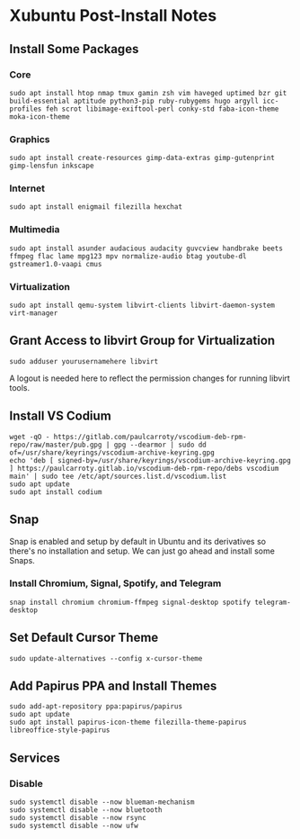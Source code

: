 # Xubuntu Post-Install Notes

## Install Some Packages

### Core

```console
sudo apt install htop nmap tmux gamin zsh vim haveged uptimed bzr git build-essential aptitude python3-pip ruby-rubygems hugo argyll icc-profiles feh scrot libimage-exiftool-perl conky-std faba-icon-theme moka-icon-theme
```

### Graphics

```console
sudo apt install create-resources gimp-data-extras gimp-gutenprint gimp-lensfun inkscape 
```

### Internet

```console
sudo apt install enigmail filezilla hexchat
```

### Multimedia

```console
sudo apt install asunder audacious audacity guvcview handbrake beets ffmpeg flac lame mpg123 mpv normalize-audio btag youtube-dl gstreamer1.0-vaapi cmus
```

### Virtualization

```console
sudo apt install qemu-system libvirt-clients libvirt-daemon-system virt-manager
```

## Grant Access to libvirt Group for Virtualization

```console
sudo adduser yourusernamehere libvirt
```

A logout is needed here to reflect the permission changes for running libvirt
tools.

## Install VS Codium

```console
wget -qO - https://gitlab.com/paulcarroty/vscodium-deb-rpm-repo/raw/master/pub.gpg | gpg --dearmor | sudo dd of=/usr/share/keyrings/vscodium-archive-keyring.gpg
echo 'deb [ signed-by=/usr/share/keyrings/vscodium-archive-keyring.gpg ] https://paulcarroty.gitlab.io/vscodium-deb-rpm-repo/debs vscodium main' | sudo tee /etc/apt/sources.list.d/vscodium.list
sudo apt update
sudo apt install codium
```

## Snap

Snap is enabled and setup by default in Ubuntu and its derivatives so there's
no installation and setup. We can just go ahead and install some Snaps.

### Install Chromium, Signal, Spotify, and Telegram

```console
snap install chromium chromium-ffmpeg signal-desktop spotify telegram-desktop
```

## Set Default Cursor Theme

```console
sudo update-alternatives --config x-cursor-theme
```

## Add Papirus PPA and Install Themes

```console
sudo add-apt-repository ppa:papirus/papirus
sudo apt update
sudo apt install papirus-icon-theme filezilla-theme-papirus libreoffice-style-papirus
```

## Services

### Disable

```console
sudo systemctl disable --now blueman-mechanism
sudo systemctl disable --now bluetooth
sudo systemctl disable --now rsync
sudo systemctl disable --now ufw
